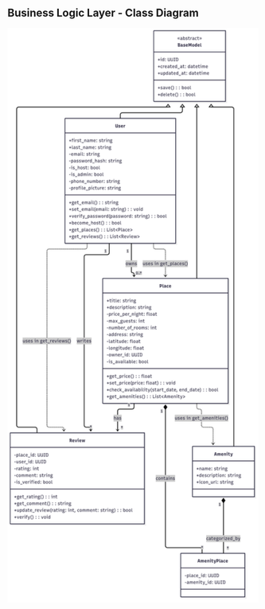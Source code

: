 ## Business Logic Layer - Class Diagram

<div align="center">
    <img src="./Business_Logic_Diagram.png" alt="Detailed class diagram showing User, Place, Review, Amenity entities with relationships" width="800">
</div>
